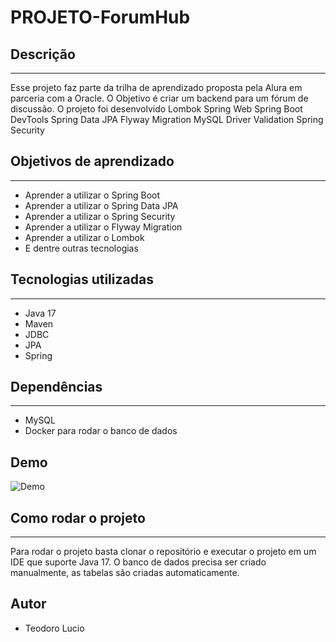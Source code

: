 # PROJETO-ForumHub

## Descrição

---

Esse projeto faz parte da trilha de aprendizado proposta pela Alura em parceria com a Oracle. O Objetivo é criar um
backend para um fórum de discussão. 
O projeto foi desenvolvido Lombok
Spring Web
Spring Boot DevTools
Spring Data JPA
Flyway Migration
MySQL Driver
Validation
Spring Security

## Objetivos de aprendizado

---

- Aprender a utilizar o Spring Boot
- Aprender a utilizar o Spring Data JPA
- Aprender a utilizar o Spring Security
- Aprender a utilizar o Flyway Migration
- Aprender a utilizar o Lombok
- E dentre outras tecnologias


## Tecnologias utilizadas

---

- Java 17
- Maven
- JDBC
- JPA
- Spring

## Dependências

---

- MySQL
- Docker para rodar o banco de dados

## Demo

![Demo](forumhub/example/demo.gif)

## Como rodar o projeto

---

Para rodar o projeto basta
clonar o repositório e executar o projeto em um IDE
que suporte Java 17.
O banco de dados precisa ser criado manualmente, as
tabelas são criadas automaticamente.

## Autor
- Teodoro Lucio
